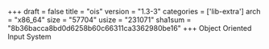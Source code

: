 +++
draft = false
title = "ois"
version = "1.3-3"
categories = ['lib-extra']
arch = "x86_64"
size = "57704"
usize = "231071"
sha1sum = "8b36bacca8bd0d6258b60c66311ca3362980be16"
+++
Object Oriented Input System